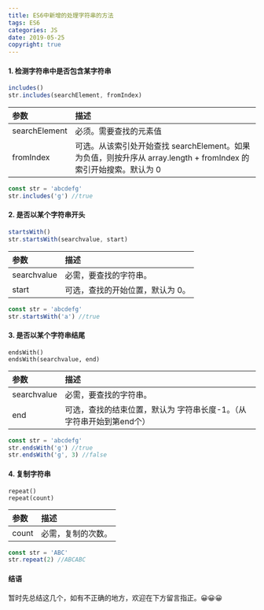 ```yaml
---
title: ES6中新增的处理字符串的方法
tags: ES6
categories: JS
date: 2019-05-25
copyright: true
---
```




#### 1. 检测字符串中是否包含某字符串

```javascript
includes()
str.includes(searchElement, fromIndex)
```

| 参数          | 描述                                                         |
| :------------ | :----------------------------------------------------------- |
| searchElement | 必须。需要查找的元素值                                       |
| fromIndex     | 可选。从该索引处开始查找 searchElement。如果为负值，则按升序从 array.length + fromIndex 的索引开始搜索。默认为 0 |

```javascript
const str = 'abcdefg'
str.includes('g') //true
```

#### 2. 是否以某个字符串开头

```javascript
startsWith()
str.startsWith(searchvalue, start)
```

| 参数        | 描述                             |
| :---------- | :------------------------------- |
| searchvalue | 必需，要查找的字符串。           |
| start       | 可选，查找的开始位置，默认为 0。 |

```javascript
const str = 'abcdefg'
str.startsWith('a') //true
```



#### 3. 是否以某个字符串结尾

```
endsWith()
endsWith(searchvalue, end)
```

| 参数        | 描述                                                         |
| :---------- | :----------------------------------------------------------- |
| searchvalue | 必需，要查找的字符串。                                       |
| end         | 可选，查找的结束位置，默认为 字符串长度-1。（从字符串开始到第end个） |

```javascript
const str = 'abcdefg'
str.endsWith('g') //true
str.endsWith('g', 3) //false
```



#### 4. 复制字符串

```
repeat()
repeat(count)
```

| 参数  | 描述               |
| :---- | :----------------- |
| count | 必需，复制的次数。 |

```javascript
const str = 'ABC'
str.repeat(2) //ABCABC
```



#### 结语

暂时先总结这几个，如有不正确的地方，欢迎在下方留言指正。😀😀😀